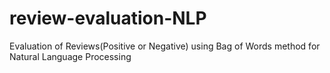 # review-evaluation-NLP
 Evaluation of Reviews(Positive or Negative) using Bag of Words method for Natural Language Processing
